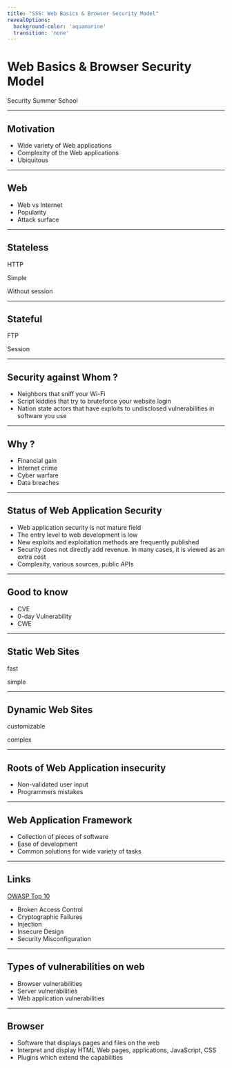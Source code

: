 ```yaml
---
title: "SSS: Web Basics & Browser Security Model"
revealOptions:
  background-color: 'aquamarine'
  transition: 'none'
---
```


# Web Basics & Browser Security Model

Security Summer School

---

## Motivation

* Wide variety of Web applications
* Complexity of the Web applications
* Ubiquitous

----

## Web

* Web vs Internet
* Popularity
* Attack surface

----

## Stateless

HTTP

Simple

Without session

-----

## Stateful

FTP

Session

---

## Security against Whom ?

* Neighbors that sniff your Wi-Fi
* Script kiddies that try to bruteforce your website login
* Nation state actors that have exploits to undisclosed vulnerabilities in software you use

----

## Why ?

* Financial gain
* Internet crime
* Cyber warfare
* Data breaches

----

## Status of Web Application Security

* Web application security is not mature field
* The entry level to web development is low
* New exploits and exploitation methods are frequently published
* Security does not directly add revenue. In many cases, it is viewed as an extra cost
* Complexity, various sources, public APIs

---

## Good to know

* CVE
* 0-day Vulnerability
* CWE

---

## Static Web Sites

fast

simple

-----

## Dynamic Web Sites

customizable

complex

---

## Roots of Web Application insecurity

* Non-validated user input
* Programmers mistakes

---

## Web Application Framework

* Collection of pieces of software
* Ease of development
* Common solutions for wide variety of tasks

---

## Links

[OWASP Top 10](https://owasp.org/www-project-top-ten/)

* Broken Access Control
* Cryptographic Failures
* Injection
* Insecure Design
* Security Misconfiguration

---

## Types of vulnerabilities on web

* Browser vulnerabilities
* Server vulnerabilities
* Web application vulnerabilities

---

## Browser

* Software that displays pages and files on the web
* Interpret and display HTML Web pages, applications, JavaScript, CSS
* Plugins which extend the capabilities
